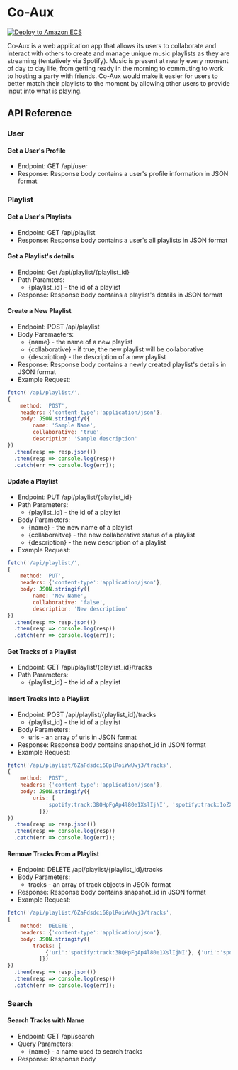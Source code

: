 # Co-Aux
[![Deploy to Amazon ECS](https://github.com/schen9981/co-aux/actions/workflows/aws.yml/badge.svg)](https://github.com/schen9981/co-aux/actions/workflows/aws.yml)

Co-Aux is a web application app that allows its users to collaborate and interact with others to create and manage unique music playlists as they are streaming (tentatively via Spotify). Music is present at nearly every moment of day to day life, from getting ready in the morning to commuting to work to hosting a party with friends. Co-Aux would make it easier for users to better match their playlists to the moment by allowing other users to provide input into what is playing.

## API Reference
### User
#### Get a User's Profile
  - Endpoint: GET /api/user 
  - Response: Response body contains a user's profile information in JSON format

### Playlist
#### Get a User's Playlists
  - Endpoint: GET /api/playlist
  - Response: Response body contains a user's all playlists in JSON format

#### Get a Playlist's details
  - Endpoint: Get /api/playlist/{playlist_id}
  - Path Paramters: 
    - {playlist_id} - the id of a playlist
  - Response: Response body contains a playlist's details in JSON format

#### Create a New Playlist
  - Endpoint: POST /api/playlist
  - Body Paramaeters:
    - {name} - the name of a new playlist
    - {collaborative} - if true, the new playlist will be collaborative
    - {description} - the description of a new playlist
  - Response: Response body contains a newly created playlist's details in JSON format
  - Example Request:
  ```javascript
  fetch('/api/playlist/', 
  {
      method: 'POST', 
      headers: {'content-type':'application/json'}, 
      body: JSON.stringify({
          name: 'Sample Name',
          collaborative: 'true',
          description: 'Sample description'
  })
    .then(resp => resp.json())
    .then(resp => console.log(resp))
    .catch(err => console.log(err));
  ```

#### Update a Playlist
  - Endpoint: PUT /api/playlist/{playlist_id}
  - Path Parameters:
    - {playlist_id} - the id of a playlist
  - Body Parameters:
    - {name} - the new name of a playlist
    - {collaboraitve} - the new collaborative status of a playlist
    - {description} - the new description of a playlist
  - Example Request:
  ```javascript
  fetch('/api/playlist/', 
  {
      method: 'PUT', 
      headers: {'content-type':'application/json'}, 
      body: JSON.stringify({
          name: 'New Name',
          collaborative: 'false',
          description: 'New description'
  })
    .then(resp => resp.json())
    .then(resp => console.log(resp))
    .catch(err => console.log(err));
  ```


#### Get Tracks of a Playlist
  - Endpoint: GET /api/playlist/{playlist_id}/tracks
  - Path Parameters:
    - {playlist_id} - the id of a playlist

#### Insert Tracks Into a Playlist
  - Endpoint: POST /api/playlist/{playlist_id}/tracks
    - {playlist_id} - the id of a playlist
  - Body Parameters:
    - uris - an array of uris in JSON format
  - Response: Response body contains snapshot_id in JSON format
  - Example Request:
  ```javascript
  fetch('/api/playlist/6ZaFdsdci68plRoiWwUwj3/tracks', 
  {
      method: 'POST', 
      headers: {'content-type':'application/json'}, 
      body: JSON.stringify({
          uris: [
              'spotify:track:3BQHpFgAp4l80e1XslIjNI', 'spotify:track:1oZX407PWkU5ETtmRy3zL8'
            ]})
  })
    .then(resp => resp.json())
    .then(resp => console.log(resp))
    .catch(err => console.log(err));
  ```


#### Remove Tracks From a Playlist
  - Endpoint: DELETE /api/playlist/{playlist_id}/tracks
  - Body Parameters:
    - tracks - an array of track objects in JSON format
  - Response: Response body contains snapshot_id in JSON format
  - Example Request:
  ```javascript
  fetch('/api/playlist/6ZaFdsdci68plRoiWwUwj3/tracks', 
  {
      method: 'DELETE', 
      headers: {'content-type':'application/json'}, 
      body: JSON.stringify({
          tracks: [
              {'uri':'spotify:track:3BQHpFgAp4l80e1XslIjNI'}, {'uri':'spotify:track:1oZX407PWkU5ETtmRy3zL8'}
            ]})
  })
    .then(resp => resp.json())
    .then(resp => console.log(resp))
    .catch(err => console.log(err));
  ```

### Search
#### Search Tracks with Name
  - Endpoint: GET /api/search
  - Query Parameters:
    - {name} - a name used to search tracks
  - Response: Response body 